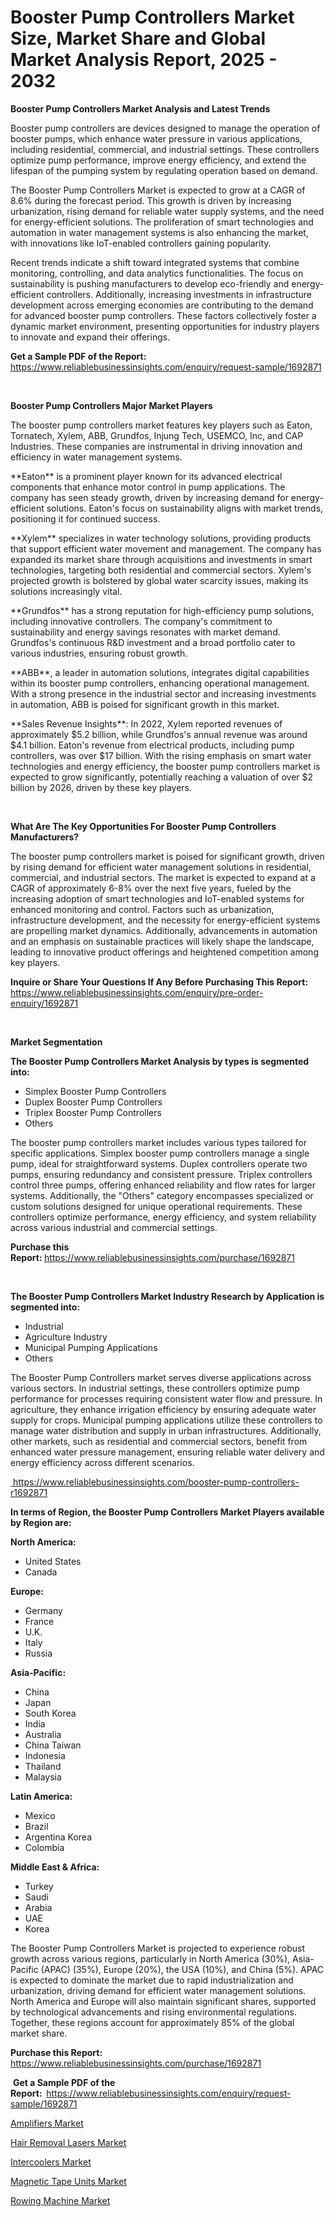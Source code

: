 <p><h1>Booster Pump Controllers Market Size, Market Share and Global Market Analysis Report, 2025 - 2032</h1></p><p><strong>Booster Pump Controllers Market Analysis and Latest Trends</strong></p>
<p><p>Booster pump controllers are devices designed to manage the operation of booster pumps, which enhance water pressure in various applications, including residential, commercial, and industrial settings. These controllers optimize pump performance, improve energy efficiency, and extend the lifespan of the pumping system by regulating operation based on demand. </p><p>The Booster Pump Controllers Market is expected to grow at a CAGR of 8.6% during the forecast period. This growth is driven by increasing urbanization, rising demand for reliable water supply systems, and the need for energy-efficient solutions. The proliferation of smart technologies and automation in water management systems is also enhancing the market, with innovations like IoT-enabled controllers gaining popularity.</p><p>Recent trends indicate a shift toward integrated systems that combine monitoring, controlling, and data analytics functionalities. The focus on sustainability is pushing manufacturers to develop eco-friendly and energy-efficient controllers. Additionally, increasing investments in infrastructure development across emerging economies are contributing to the demand for advanced booster pump controllers. These factors collectively foster a dynamic market environment, presenting opportunities for industry players to innovate and expand their offerings.</p></p>
<p><strong>Get a Sample PDF of the Report:&nbsp;</strong> <a href="https://www.reliablebusinessinsights.com/enquiry/request-sample/1692871?utm_campaign=116&utm_medium=2&utm_source=Github&utm_content=ia&utm_term=19022025&utm_id=booster-pump-controllers">https://www.reliablebusinessinsights.com/enquiry/request-sample/1692871</a></p>
<p>&nbsp;</p>
<p><strong>Booster Pump Controllers Major Market Players</strong></p>
<p><p>The booster pump controllers market features key players such as Eaton, Tornatech, Xylem, ABB, Grundfos, Injung Tech, USEMCO, Inc, and CAP Industries. These companies are instrumental in driving innovation and efficiency in water management systems.</p><p>**Eaton** is a prominent player known for its advanced electrical components that enhance motor control in pump applications. The company has seen steady growth, driven by increasing demand for energy-efficient solutions. Eaton's focus on sustainability aligns with market trends, positioning it for continued success.</p><p>**Xylem** specializes in water technology solutions, providing products that support efficient water movement and management. The company has expanded its market share through acquisitions and investments in smart technologies, targeting both residential and commercial sectors. Xylem's projected growth is bolstered by global water scarcity issues, making its solutions increasingly vital.</p><p>**Grundfos** has a strong reputation for high-efficiency pump solutions, including innovative controllers. The company's commitment to sustainability and energy savings resonates with market demand. Grundfos's continuous R&D investment and a broad portfolio cater to various industries, ensuring robust growth.</p><p>**ABB**, a leader in automation solutions, integrates digital capabilities within its booster pump controllers, enhancing operational management. With a strong presence in the industrial sector and increasing investments in automation, ABB is poised for significant growth in this market.</p><p>**Sales Revenue Insights**: In 2022, Xylem reported revenues of approximately $5.2 billion, while Grundfos's annual revenue was around $4.1 billion. Eaton's revenue from electrical products, including pump controllers, was over $17 billion. With the rising emphasis on smart water technologies and energy efficiency, the booster pump controllers market is expected to grow significantly, potentially reaching a valuation of over $2 billion by 2026, driven by these key players.</p></p>
<p>&nbsp;</p>
<p><strong>What Are The Key Opportunities For Booster Pump Controllers Manufacturers?</strong></p>
<p><p>The booster pump controllers market is poised for significant growth, driven by rising demand for efficient water management solutions in residential, commercial, and industrial sectors.  The market is expected to expand at a CAGR of approximately 6-8% over the next five years, fueled by the increasing adoption of smart technologies and IoT-enabled systems for enhanced monitoring and control. Factors such as urbanization, infrastructure development, and the necessity for energy-efficient systems are propelling market dynamics. Additionally, advancements in automation and an emphasis on sustainable practices will likely shape the landscape, leading to innovative product offerings and heightened competition among key players.</p></p>
<p><strong>Inquire or Share Your Questions If Any Before Purchasing This Report:</strong> <a href="https://www.reliablebusinessinsights.com/enquiry/pre-order-enquiry/1692871?utm_campaign=116&utm_medium=2&utm_source=Github&utm_content=ia&utm_term=19022025&utm_id=booster-pump-controllers">https://www.reliablebusinessinsights.com/enquiry/pre-order-enquiry/1692871</a></p>
<p>&nbsp;</p>
<p><strong>Market Segmentation</strong></p>
<p><strong>The Booster Pump Controllers Market Analysis by types is segmented into:</strong></p>
<p><ul><li>Simplex Booster Pump Controllers</li><li>Duplex Booster Pump Controllers</li><li>Triplex Booster Pump Controllers</li><li>Others</li></ul></p>
<p><p>The booster pump controllers market includes various types tailored for specific applications. Simplex booster pump controllers manage a single pump, ideal for straightforward systems. Duplex controllers operate two pumps, ensuring redundancy and consistent pressure. Triplex controllers control three pumps, offering enhanced reliability and flow rates for larger systems. Additionally, the "Others" category encompasses specialized or custom solutions designed for unique operational requirements. These controllers optimize performance, energy efficiency, and system reliability across various industrial and commercial settings.</p></p>
<p><strong>Purchase this Report:&nbsp;</strong><a href="https://www.reliablebusinessinsights.com/purchase/1692871?utm_campaign=116&utm_medium=2&utm_source=Github&utm_content=ia&utm_term=19022025&utm_id=booster-pump-controllers">https://www.reliablebusinessinsights.com/purchase/1692871</a></p>
<p>&nbsp;</p>
<p><strong>The Booster Pump Controllers Market Industry Research by Application is segmented into:</strong></p>
<p><ul><li>Industrial</li><li>Agriculture Industry</li><li>Municipal Pumping Applications</li><li>Others</li></ul></p>
<p><p>The Booster Pump Controllers market serves diverse applications across various sectors. In industrial settings, these controllers optimize pump performance for processes requiring consistent water flow and pressure. In agriculture, they enhance irrigation efficiency by ensuring adequate water supply for crops. Municipal pumping applications utilize these controllers to manage water distribution and supply in urban infrastructures. Additionally, other markets, such as residential and commercial sectors, benefit from enhanced water pressure management, ensuring reliable water delivery and energy efficiency across different scenarios.</p></p>
<p><a href="https://www.reliablebusinessinsights.com/booster-pump-controllers-r1692871?utm_campaign=116&utm_medium=2&utm_source=Github&utm_content=ia&utm_term=19022025&utm_id=booster-pump-controllers">&nbsp;https://www.reliablebusinessinsights.com/booster-pump-controllers-r1692871</a></p>
<p><strong>In terms of Region, the Booster Pump Controllers Market Players available by Region are:</strong></p>
<p>
    <p> <strong> North America: </strong>
        <ul>
            <li>United States</li>
            <li>Canada</li>
        </ul>
        </p> 
    <p> <strong> Europe: </strong>
        <ul>
            <li>Germany</li>
            <li>France</li>
            <li>U.K.</li>
            <li>Italy</li>
            <li>Russia</li>
        </ul>
        </p> 
    <p> <strong> Asia-Pacific: </strong>
        <ul>
            <li>China</li>
            <li>Japan</li>
            <li>South Korea</li>
            <li>India</li>
            <li>Australia</li>
            <li>China Taiwan</li>
            <li>Indonesia</li>
            <li>Thailand</li>
            <li>Malaysia</li>
        </ul>
        </p> 
    <p> <strong> Latin America: </strong>
        <ul>
            <li>Mexico</li>
            <li>Brazil</li>
            <li>Argentina Korea</li>
            <li>Colombia</li>
        </ul>
        </p> 
    <p> <strong> Middle East & Africa: </strong>
        <ul>
            <li>Turkey</li>
            <li>Saudi</li>
            <li>Arabia</li>
            <li>UAE</li>
            <li>Korea</li>
        </ul>
    </p>
    </p>
<p><p>The Booster Pump Controllers Market is projected to experience robust growth across various regions, particularly in North America (30%), Asia-Pacific (APAC) (35%), Europe (20%), the USA (10%), and China (5%). APAC is expected to dominate the market due to rapid industrialization and urbanization, driving demand for efficient water management solutions. North America and Europe will also maintain significant shares, supported by technological advancements and rising environmental regulations. Together, these regions account for approximately 85% of the global market share.</p></p>
<p><strong>Purchase this Report: </strong><a href="https://www.reliablebusinessinsights.com/purchase/1692871?utm_campaign=116&utm_medium=2&utm_source=Github&utm_content=ia&utm_term=19022025&utm_id=booster-pump-controllers">https://www.reliablebusinessinsights.com/purchase/1692871</a></p>
<p>&nbsp;<strong>Get a Sample PDF of the Report:&nbsp;&nbsp;</strong><a href="https://www.reliablebusinessinsights.com/enquiry/request-sample/1692871?utm_campaign=116&utm_medium=2&utm_source=Github&utm_content=ia&utm_term=19022025&utm_id=booster-pump-controllers">https://www.reliablebusinessinsights.com/enquiry/request-sample/1692871</a></p>
<p><strong></strong></p>
<p><p><a href="https://github.com/ritooesiaba/Market-Research-Report-List-1/blob/main/amplifiers-market.md?utm_campaign=116&utm_medium=2&utm_source=Github&utm_content=ia&utm_term=19022025&utm_id=booster-pump-controllers">Amplifiers Market</a></p><p><a href="https://github.com/nkbaroga/Market-Research-Report-List-1/blob/main/hair-removal-lasers-market.md?utm_campaign=116&utm_medium=2&utm_source=Github&utm_content=ia&utm_term=19022025&utm_id=booster-pump-controllers">Hair Removal Lasers Market</a></p><p><a href="https://github.com/hedbomkrahe/Market-Research-Report-List-1/blob/main/intercoolers-market.md?utm_campaign=116&utm_medium=2&utm_source=Github&utm_content=ia&utm_term=19022025&utm_id=booster-pump-controllers">Intercoolers Market</a></p><p><a href="https://github.com/sponsumelo/Market-Research-Report-List-1/blob/main/magnetic-tape-units-market.md?utm_campaign=116&utm_medium=2&utm_source=Github&utm_content=ia&utm_term=19022025&utm_id=booster-pump-controllers">Magnetic Tape Units Market</a></p><p><a href="https://github.com/elvutedipela/Market-Research-Report-List-1/blob/main/rowing-machine-market.md?utm_campaign=116&utm_medium=2&utm_source=Github&utm_content=ia&utm_term=19022025&utm_id=booster-pump-controllers">Rowing Machine Market</a></p></p>